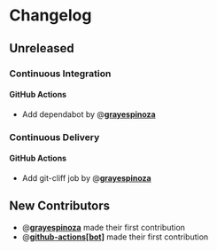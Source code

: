 # Changelog

## Unreleased

### Continuous Integration

#### GitHub Actions

- Add dependabot by @**[grayespinoza](https://github.com/grayespinoza)**

### Continuous Delivery

#### GitHub Actions

- Add git-cliff job by @**[grayespinoza](https://github.com/grayespinoza)**

## New Contributors

- @**[grayespinoza](https://github.com/grayespinoza)** made their first contribution
- @**[github-actions[bot]](https://github.com/github-actions[bot])** made their first contribution

